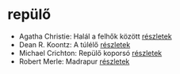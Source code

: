 # repülő

- Agatha Christie: Halál a felhők között [részletek](_details/%7Bopf.creator%7D.md#id_69)
- Dean R. Koontz: A túlélő [részletek](_details/%7Bopf.creator%7D.md#id_1097)
- Michael Crichton: Repülő koporsó [részletek](_details/%7Bopf.creator%7D.md#id_759)
- Robert Merle: Madrapur [részletek](_details/%7Bopf.creator%7D.md#id_334)